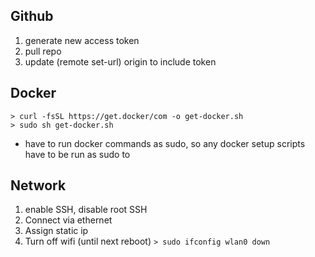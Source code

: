 ## Github
1. generate new access token
2. pull repo
3. update (remote set-url) origin to include token

## Docker
    > curl -fsSL https://get.docker/com -o get-docker.sh
    > sudo sh get-docker.sh
- have to run docker commands as sudo, so any docker setup scripts have to be run as sudo to
    
## Network
1. enable SSH, disable root SSH
2. Connect via ethernet
3. Assign static ip
4. Turn off wifi (until next reboot)
    ```> sudo ifconfig wlan0 down```
	